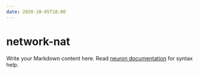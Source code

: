 ```yaml
---
date: 2020-10-05T18:00
---
```


# network-nat

Write your Markdown content here. Read [neuron documentation](https://neuron.zettel.page/2011404.html) for syntax help.

